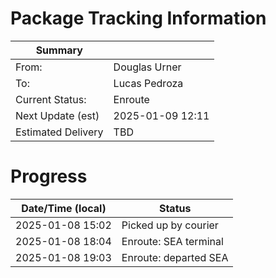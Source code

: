# Package Tracking Information

| Summary            |                          |
|--------------------|--------------------------|
| From:              | Douglas Urner            |
| To:                | Lucas Pedroza            |
| Current Status:    | Enroute                  |
| Next Update (est)  | 2025-01-09 12:11         |
| Estimated Delivery | TBD                      |

# Progress

| Date/Time (local) | Status                   |
|-------------------|--------------------------|
| 2025-01-08 15:02  | Picked up by courier     |
| 2025-01-08 18:04  | Enroute: SEA terminal    |
| 2025-01-08 19:03  | Enroute: departed SEA    |
